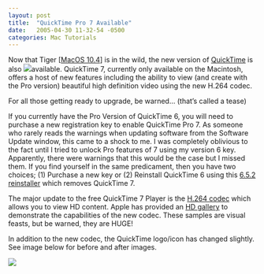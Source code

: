 ```yaml
---
layout: post
title:  "QuickTime Pro 7 Available"
date:   2005-04-30 11-32-54 -0500
categories: Mac Tutorials
---
```


Now that Tiger [[MacOS 10.4][1]] is in the wild, the new version of [QuickTime][2] is also ![][3]available. QuickTime 7, currently only available on the Macintosh, offers a host of new features including the ability to view (and create with the Pro version) beautiful high definition video using the new H.264 codec. 

For all those getting ready to upgrade, be warned… (that’s called a tease)

If you currently have the Pro Version of QuickTime 6, you will need to purchase a new registration key to enable QuickTime Pro 7. As someone who rarely reads the warnings when updating software from the Software Update window, this came to a shock to me. I was completely oblivious to the fact until I tried to unlock Pro features of 7 using my version 6 key. Apparently, there were warnings that this would be the case but I missed them. If you find yourself in the same predicament, then you have two choices; (1) Purchase a new key or (2) Reinstall QuickTime 6 using this [6.5.2 reinstaller][4] which removes QuickTime 7.

The major update to the free QuickTime 7 Player is the [H.264 codec][5] which allows you to view HD content. Apple has provided an [HD gallery][6] to demonstrate the capabilities of the new codec. These samples are visual feasts, but be warned, they are HUGE! 

In addition to the new codec, the QuickTime logo/icon has changed slightly. See image below for before and after images.

![][7]

 [1]: http://www.apple.com/macosx/
 [2]: http://www.apple.com/quicktime/
 [3]: http://www.gbradhopkins.com/images/mac/QuickTime/quicktime-logo.gif
 [4]: http://www.apple.com/support/downloads/quicktime652reinstallerformac.html
 [5]: http://www.apple.com/quicktime/technologies/h264/
 [6]: http://www.apple.com/quicktime/hdgallery/
 [7]: http://www.gbradhopkins.com/images/mac/QuickTime/7/iconchange.gif

